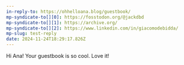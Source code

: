 ```yaml
---
in-reply-to: https://ohhelloana.blog/guestbook/
mp-syndicate-to[][0]: https://fosstodon.org/@jackdbd
mp-syndicate-to[][1]: https://archive.org/
mp-syndicate-to[][2]: https://www.linkedin.com/in/giacomodebidda/
mp-slug: test-reply
date: 2024-11-24T18:29:17.826Z
---
```


Hi Ana! Your guestbook is so cool. Love it!